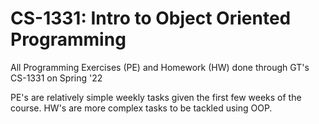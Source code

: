 # CS-1331: Intro to Object Oriented Programming
All Programming Exercises (PE) and Homework (HW) done through GT's CS-1331 on Spring '22

PE's are relatively simple weekly tasks given the first few weeks of the course.
HW's are more complex tasks to be tackled using OOP.
